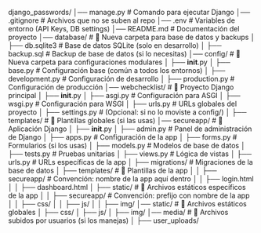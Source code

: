 django_passwords/
│── manage.py                # Comando para ejecutar Django
│── .gitignore               # Archivos que no se suben al repo
│── .env                     # Variables de entorno (API Keys, DB settings)
│── README.md                # Documentación del proyecto
│── database/                 # 📌 Nueva carpeta para base de datos y backups
│   ├── db.sqlite3            # Base de datos SQLite (solo en desarrollo)
│   ├── backup.sql            # Backup de base de datos (si lo necesitas)
│── config/                   # 📌 Nueva carpeta para configuraciones modulares
│   ├── __init__.py
│   ├── base.py               # Configuración base (común a todos los entornos)
│   ├── development.py        # Configuración de desarrollo
│   ├── production.py         # Configuración de producción
│── webchecklist/             # 📌 Proyecto Django principal
│   ├── __init__.py
│   ├── asgi.py               # Configuración para ASGI
│   ├── wsgi.py               # Configuración para WSGI
│   ├── urls.py               # URLs globales del proyecto
│   ├── settings.py           # (Opcional: si no lo moviste a config/)
│   ├── templates/            # 📌 Plantillas globales (si las usas)
│── secureapp/                # 📌 Aplicación Django
│   ├── __init__.py
│   ├── admin.py              # Panel de administración de Django
│   ├── apps.py               # Configuración de la app
│   ├── forms.py              # Formularios (si los usas)
│   ├── models.py             # Modelos de base de datos
│   ├── tests.py              # Pruebas unitarias
│   ├── views.py              # Lógica de vistas
│   ├── urls.py               # URLs específicas de la app
│   ├── migrations/           # Migraciones de la base de datos
│   ├── templates/            # 📌 Plantillas de la app
│   │   ├── secureapp/        # Convención: nombre de la app aquí dentro
│   │       ├── login.html
│   │       ├── dashboard.html
│   ├── static/               # 📌 Archivos estáticos específicos de la app
│   │   ├── secureapp/        # Convención: prefijo con nombre de la app
│   │       ├── css/
│   │       ├── js/
│   │       ├── img/
│── static/                   # 📌 Archivos estáticos globales
│   ├── css/
│   ├── js/
│   ├── img/
│── media/                    # 📌 Archivos subidos por usuarios (si los manejas)
│   ├── user_uploads/